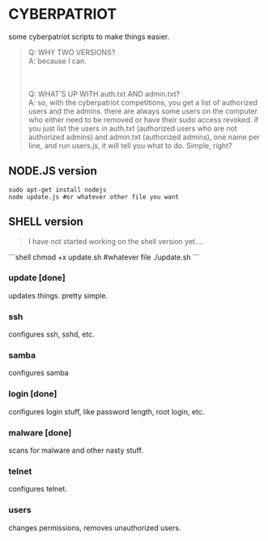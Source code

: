 # CYBERPATRIOT #
some cyberpatriot scripts to make things easier.

<blockquote>
Q: WHY TWO VERSIONS?
<br/>A: because I can.

<br/><br/>Q: WHAT'S UP WITH auth.txt AND admin.txt?
<br/>A: so, with the cyberpatriot competitions, you get a list of authorized users and the admins. there are always some users on the computer who either need to be removed or have their sudo access revoked. if you just list the users in auth.txt (authorized users who are not authorized admins) and admin.txt (authorized admins), one name per line, and run users.js, it will tell you what to do. Simple, right?
</blockquote>

## NODE.JS version
```shell
sudo apt-get install nodejs
node update.js #or whatever other file you want
```

## SHELL version
<blockquote>
I have not started working on the shell version yet....
</blockquote>
```shell
chmod +x update.sh #whatever file
./update.sh
```

### update [done]
updates things. pretty simple.

### ssh
configures ssh, sshd, etc.

### samba
configures samba

### login [done]
configures login stuff, like password length, root login, etc.

### malware [done]
scans for malware and other nasty stuff.

### telnet
configures telnet.

### users
changes permissions, removes unauthorized users.
